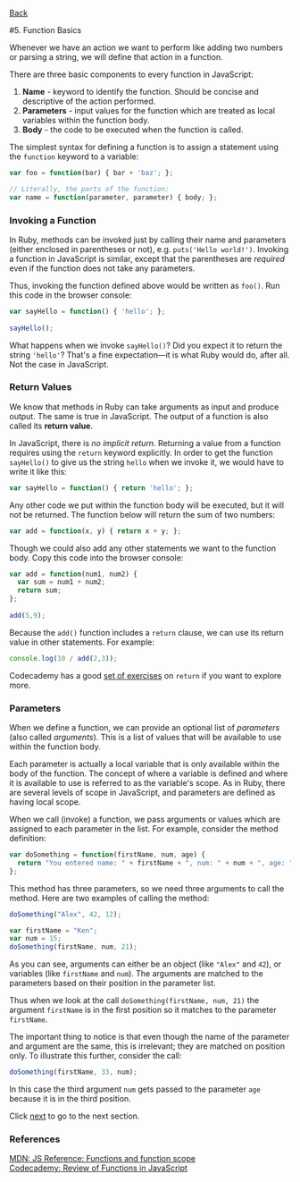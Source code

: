 [Back](4_functions_vs_methods.md)

#5. Function Basics

Whenever we have an action we want to perform like adding two numbers or parsing a string, we will define that action in a function.

There are three basic components to every function in JavaScript:

1. **Name** - keyword to identify the function. Should be concise and descriptive of the action performed.
2. **Parameters** - input values for the function which are treated as local variables within the function body.
3. **Body** - the code to be executed when the function is called.

The simplest syntax for defining a function is to assign a statement using the `function` keyword to a variable:

```javascript
var foo = function(bar) { bar + 'baz'; };

// Literally, the parts of the function:
var name = function(parameter, parameter) { body; };
```

### Invoking a Function

In Ruby, methods can be invoked just by calling their name and parameters (either enclosed in parentheses or not), e.g. `puts('Hello world!')`. Invoking a function in JavaScript is similar, except that the parentheses are *required* even if the function does not take any parameters.

Thus, invoking the function defined above would be written as `foo()`. Run this code in the browser console:

```javascript
var sayHello = function() { 'hello'; };
                          
sayHello();
```

What happens when we invoke `sayHello()`?  Did you expect it to return the string `'hello'`?  That's a fine expectation&mdash;it is what Ruby would do, after all. Not the case in JavaScript.

### Return Values

We know that methods in Ruby can take arguments as input and produce output.  The same is true in JavaScript.  The output of a function is also called its **return value**.

In JavaScript, there is *no implicit return*. Returning a value from a function requires using the `return` keyword explicitly. In order to get the function `sayHello()` to give us the string `hello` when we invoke it, we would have to write it like this:

```javascript
var sayHello = function() { return 'hello'; };
```

Any other code we put within the function body will be executed, but it will not be returned. The function below will return the sum of two numbers:

```javascript
var add = function(x, y) { return x + y; };
```

Though we could also add any other statements we want to the function body. Copy this code into the browser console:

```javascript
var add = function(num1, num2) { 
  var sum = num1 + num2;
  return sum;
};
                
add(5,9);
```

Because the `add()` function includes a `return` clause, we can use its return value in other statements. For example:

```javascript
console.log(10 / add(2,3));
```

Codecademy has a good [set of exercises](http://www.codecademy.com/courses/functions-in-javascript-2-0/2) on `return` if you want to explore more.

### Parameters

When we define a function, we can provide an optional list of *parameters* (also called *arguments*).  This is a list of values that will be available to use within the function body.

Each parameter is actually a local variable that is only available within the body of the function.  The concept of where a variable is defined and where it is available to use is referred to as the variable's <span class="keyword">scope</span>. As in Ruby, there are several levels of scope in JavaScript, and parameters are defined as having local scope.

When we call (invoke) a function, we pass arguments or values which are assigned to each parameter in the list. For example, consider the method definition:

```javascript
var doSomething = function(firstName, num, age) {
  return "You entered name: " + firstName + ", num: " + num + ", age: " + age;
};
```

This method has three parameters, so we need three arguments to call the method.  Here are two examples of calling the method:

```javascript
doSomething("Alex", 42, 12);

var firstName = "Ken";
var num = 15;
doSomething(firstName, num, 21);
```

As you can see, arguments can either be an object (like `"Alex"` and `42`), or variables (like `firstName` and `num`). The arguments are matched to the parameters based on their position in the parameter list.

Thus when we look at the call `doSomething(firstName, num, 21)` the argument `firstName` is in the first position so it matches to the parameter `firstName`.

The important thing to notice is that even though the name of the parameter and argument are the same, this is irrelevant; they are matched on position only.  To illustrate this further, consider the call:

```javascript
doSomething(firstName, 33, num);
```

In this case the third argument `num` gets passed to the parameter `age` because it is in the third position.

Click [next](6_built_in_methods.md) to go to the next section.


### References

[MDN: JS Reference: Functions and function scope](https://developer.mozilla.org/en/JavaScript/Reference/Functions_and_function_scope)<br>
[Codecademy: Review of Functions in JavaScript](http://www.codecademy.com/courses/functions_in_javascript)